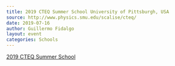 ```yaml
---
title: 2019 CTEQ Summer School University of Pittsburgh, USA
source: http://www.physics.smu.edu/scalise/cteq/
date: 2019-07-16
author: Guillermo Fidalgo
layout: event
categories: Schools
---
```

[2019 CTEQ Summer School](http://www.physics.smu.edu/scalise/cteq/)
